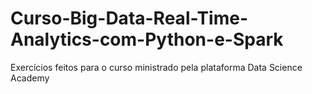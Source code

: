 # Curso-Big-Data-Real-Time-Analytics-com-Python-e-Spark
Exercícios feitos para o curso ministrado pela plataforma Data Science Academy
